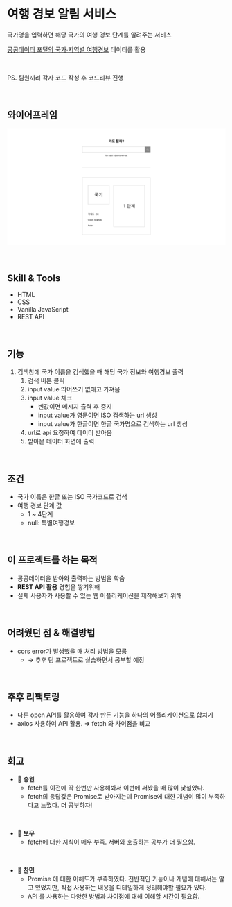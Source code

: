 # 여행 경보 알림 서비스

국가명을 입력하면 해당 국가의 여행 경보 단계를 알려주는 서비스

[공공데이터 포털의 국가∙지역별 여행경보](https://www.data.go.kr/tcs/dss/selectApiDataDetailView.do?publicDataPk=15076237) 데이터를 활용

<br />

PS. 팀원끼리 각자 코드 작성 후 코드리뷰 진행

<br />

## 와이어프레임

![와이어프레임이미지](./wireframe.png)

<br />

## Skill & Tools

- HTML
- CSS
- Vanilla JavaScript
- REST API

<br />

## 기능

1. 검색창에 국가 이름을 검색했을 때 해당 국가 정보와 여행경보 출력
   1. 검색 버튼 클릭
   2. input value 띄어쓰기 없애고 가져옴
   3. input value 체크
      - 빈값이면 메시지 출력 후 중지
      - input value가 영문이면 ISO 검색하는 url 생성
      - input value가 한글이면 한글 국가명으로 검색하는 url 생성
   4. url로 api 요청하여 데이터 받아옴
   5. 받아온 데이터 화면에 출력

<br />

## 조건

- 국가 이름은 한글 또는 ISO 국가코드로 검색
- 여행 경보 단계 값
  - 1 ~ 4단계
  - null: 특별여행경보

<br />

## 이 프로젝트를 하는 목적

- 공공데이터을 받아와 출력하는 방법을 학습
- **REST API 활용** 경험을 쌓기위해
- 실제 사용자가 사용할 수 있는 웹 어플리케이션을 제작해보기 위해

<br />

## 어려웠던 점 & 해결방법

- cors error가 발생했을 때 처리 방법을 모름
  - → 추후 팀 프로젝트로 실습하면서 공부할 예정

<br />

## 추후 리팩토링

- 다른 open API를 활용하여 각자 만든 기능을 하나의 어플리케이션으로 합치기
- axios 사용하여 API 활용. ⇒ fetch 와 차이점을 비교

<br />

## 회고

- 👻 **승원**
  - fetch를 이전에 딱 한번만 사용해봐서 이번에 써봤을 때 많이 낯설었다.
  - fetch의 응답값은 Promise로 받아지는데 Promise에 대한 개념이 많이 부족하다고 느꼈다. 더 공부하자!

<br />

- 🤡 **보우**
  - fetch에 대한 지식이 매우 부족. 서버와 호출하는 공부가 더 필요함.

<br />

- 🙉 **찬민**
  - Promise 에 대한 이해도가 부족하였다. 전반적인 기능이나 개념에 대해서는 알고 있었지만,
    직접 사용하는 내용을 디테일하게 정리해야할 필요가 있다.
  - API 를 사용하는 다양한 방법과 차이점에 대해 이해할 시간이 필요함.
